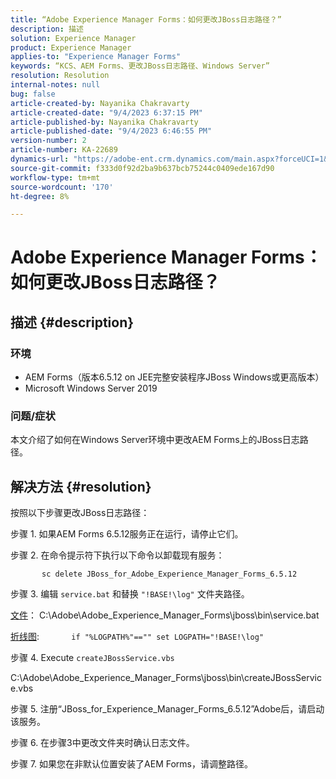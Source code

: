 ```yaml
---
title: “Adobe Experience Manager Forms：如何更改JBoss日志路径？”
description: 描述
solution: Experience Manager
product: Experience Manager
applies-to: "Experience Manager Forms"
keywords: “KCS、AEM Forms、更改JBoss日志路径、Windows Server”
resolution: Resolution
internal-notes: null
bug: false
article-created-by: Nayanika Chakravarty
article-created-date: "9/4/2023 6:37:15 PM"
article-published-by: Nayanika Chakravarty
article-published-date: "9/4/2023 6:46:55 PM"
version-number: 2
article-number: KA-22689
dynamics-url: "https://adobe-ent.crm.dynamics.com/main.aspx?forceUCI=1&pagetype=entityrecord&etn=knowledgearticle&id=0f89b20c-524b-ee11-be6e-6045bd0067ea"
source-git-commit: f333d0f92d2ba9b637bcb75244c0409ede167d90
workflow-type: tm+mt
source-wordcount: '170'
ht-degree: 8%

---
```


# Adobe Experience Manager Forms：如何更改JBoss日志路径？

## 描述 {#description}


### 环境

- AEM Forms（版本6.5.12 on JEE完整安装程序JBoss Windows或更高版本）
- Microsoft Windows Server 2019


### 问题/症状

本文介绍了如何在Windows Server环境中更改AEM Forms上的JBoss日志路径。


## 解决方法 {#resolution}


按照以下步骤更改JBoss日志路径：

步骤 1. 如果AEM Forms 6.5.12服务正在运行，请停止它们。

步骤 2. 在命令提示符下执行以下命令以卸载现有服务：

`       sc delete JBoss_for_Adobe_Experience_Manager_Forms_6.5.12`

步骤 3. 编辑 `service.bat` 和替换 `"!BASE!\log"` 文件夹路径。

<u>文件</u>： C:\Adobe\Adobe_Experience_Manager_Forms\jboss\bin\service.bat

<u>折线图</u>:
            `if "%LOGPATH%"=="" set LOGPATH="!BASE!\log"`

步骤 4. Execute `createJBossService.vbs`

C:\Adobe\Adobe_Experience_Manager_Forms\jboss\bin\createJBossService.vbs

步骤 5. 注册“JBoss_for_Experience_Manager_Forms_6.5.12”Adobe后，请启动该服务。

步骤 6. 在步骤3中更改文件夹时确认日志文件。

步骤 7. 如果您在非默认位置安装了AEM Forms，请调整路径。

